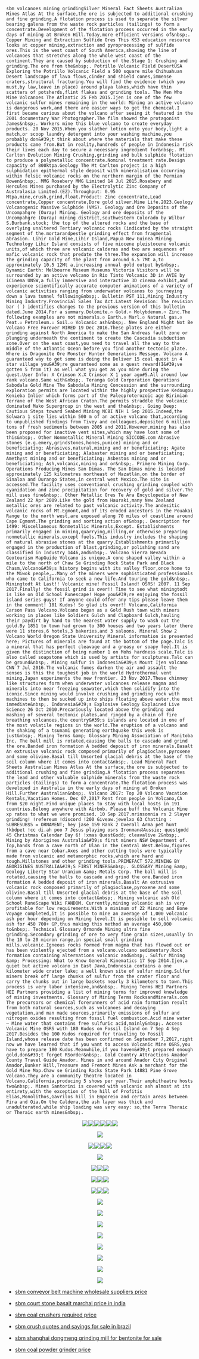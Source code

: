 
```
sbm volcanoes mining grindingSilver Mineral Fact Sheets Australian Mines Atlas At the surface,the ore is subjected to additional crushing and fine grinding.A flotation process is used to separate the silver bearing galena from the waste rock particles (tailings) to form a concentrate.Development of the flotation process occurred in the early days of mining at Broken Hill.Today,more efficient versions of&nbsp;. Copper Mining and Extraction Sulfide Ores This KS3 education resource looks at copper mining,extraction and pyroprocessing of sulfide ores.This is the west coast of South America,showing the line of volcanoes that stretches along the whole west coast of the continent.They are caused by subduction of the.Stage 1: Crushing and grinding.The ore from the&nbsp;. Potrillo Volcanic Field DesertUSA Exploring the Potrillo Volcanic Field a 500 square mile Chihuahuan Desert landscape of lava flows,cinder and shield cones,immense craters,structural fracturing.You will find the evidence (which you must,by law,leave in place) around playa lakes,which have thin scatters of potsherds,flint flakes and grinding tools. The Men Who Mine Volcanoes The Atlantic 25 Feb 2015.Ijen is one of the few volcanic sulfur mines remaining in the world: Mining an active volcano is dangerous work,and there are easier ways to get the chemical.I first became curious about the volcano after seeing it featured in the 2001 documentary War Photographer.The film showed the protagonist James&nbsp;. Workers mine this blue volcano to create everyday products. 20 Nov 2015.When you slather lotion onto your body,light a match,or scoop laundry detergent into your washing machine,you probably don&#39;t think about where the materials that make these products came from.But in reality,hundreds of people in Indonesia risk their lives each day to secure a necessary ingredient for&nbsp;. Mt Carlton Evolution Mining Crushing,grinding and bulk sulphide flotation to produce a polymetallic concentrate.Nominal treatment rate.Design capacity of 800ktpa.Geology The Mt Carlton project is a high sulphidation epithermal style deposit with mineralisation occurring within felsic volcanic rocks on the northern margin of the Permian Bowen&nbsp;. MMG Rosebery MMG Limited 14 Jul 2015.Rosebery and Hercules Mines purchased by the Electrolytic Zinc Company of Australasia Limited.(EZ).Throughput: 0.95 Mtpa,mine,crush,grind,float.Product: Zinc concentrate,Lead concentrate,Copper concentrate,Dore gold silver.Mine Life.2023.Geology Volcanogenic Massive Sulphide (VMS). Geology and Ore Deposits of the Uncompahgre (Ouray) Mining. Geology and ore deposits of the Uncompahgre (Ouray) mining district,southwestern Colorado by Wilbur S.Burbank.stock; the top of the altered rocks and the base of overlying unaltered Tertiary volcanic rocks (indicated by the straight segment of the.mortarandpestle grinding effect from fragmental abrasion. Lihir Gold Mine,Lihir Island,Papua New Guinea Mining Technology Lihir Island consists of five miocene pleistocene volcanic units,of which three are volcanic calderas and two are sequences of mafic volcanic rock that predate the three.The expansion will increase the grinding capacity of the plant from around 6.5 7Mt a,to approximately 10.5 12Mt a,increasing annual gold output by&nbsp;. Dynamic Earth: Melbourne Museum Museums Victoria Visitors will be surrounded by an active volcano in Rio Tinto Volcanic 3D in AVIE by iCinema UNSW,a fully immersive and interactive 3D cinema exhibit,and experience scientifically accurate computer animations of a variety of volcanic activities ranging from underwater volcanos to journeying down a lava tunnel following&nbsp;. Bulletin PST 111,Mining Industry Mining Industry.Provincial Sales Tax Act.Latest Revision: The revision bar ( ) identifies changes to the previous version of this bulletin dated.June 2014.For a summary.Dolomite.▫ Gold.▫ Molybdenum.▫ Zinc.The following examples are not minerals.▫ Earth.▫ Marl.▫ Natural gas.▫ Peat.▫ Petroleum.▫ Soil.▫ Volcanic ash&nbsp;. New England Might Not Be Volcano Free Forever WIRED 19 Dec 2016.These plates are either grinding against North America to make the San Andreas fault zone or plunging underneath the continent to create the Cascadia subduction zone.Over on the east coast,you need to travel all the way to the middle of the Atlantic Ocean before you find another tectonic plate. Where is Dragonite Ore Monster Hunter Generations Message. Volcano A guaranteed way to get some is doing the Deliver 15 coal quest in 4 star village you&#39;re guaranteed some as a quest reward(I&#39;ve gotten 5 from it) as well what you get as you mine during the quest.User Info: X Crimson X.X Crimson X 1 year ago#5.All around low rank volcano.Same with&nbsp;. Teranga Gold Corporation Operations Sabodala Gold Mine The Sabodala Mining Concession and the surrounding exploration permits are located within the highly prospective Kedougou Kenieba Inlier which forms part of the Paleoproterozoic age Birimian Terrane of the West African Craton.The permits straddle the volcanic dominated Mako Supergroup in the west and the&nbsp;. Going Deep: Cautious Steps toward Seabed Mining NCBI NIH 1 Sep 2015.Indeed,the Solwara 1 site lies within 500 m of an active volcano that,according to unpublished findings from Tivey and colleagues,deposited 6 million tons of fresh sediments between 2005 and 2011.However,mining has also been proposed for inactive vent sites,which may have lost some of this&nbsp;. Other Nonmetallic Mineral Mining SICCODE.com Abrasive stones (e.g.emery,grindstones,hones,pumice) mining and or beneficiating; Abrasives,natural,mining and or beneficiating; Agate mining and or beneficiating; Alabaster mining and or beneficiating; Amethyst mining and or beneficiating; Asbestos mining and or beneficiating; Ash,volcanic,mining and or&nbsp;. Primero Mining Corp. Operations Producing Mines San Dimas. The San Dimas mine is located approximately 125 kilometres northeast of Mazatlán,on the border of Sinaloa and Durango States,in central west Mexico.The site is accessed.The facility uses conventional crushing grinding coupled with cyanidation and zinc precipitation for recovery of gold and silver.The mill uses fine&nbsp;. Other Metallic Ores Te Ara Encyclopedia of New Zealand 22 Apr 2009.Like the gold from Hauraki,many New Zealand metallic ores are related to past volcanic activity.The andesitic volcanic rocks of Mt.Egmont,and of its eroded ancestors in the Pouakai Range to the north west,are exposed along 70 miles of coastline around Cape Egmont.The grinding and sorting action of&nbsp;. Description for 1499: Miscellaneous Nonmetallic Minerals,Except. Establishments primarily engaged in mining,quarrying,milling,or otherwise preparing nonmetallic minerals,except fuels.This industry includes the shaping of natural abrasive stones at the quarry.Establishments primarily engaged in the production of blast,grinding,or polishing sand are classified in Industry 1446,and&nbsp;. Volcano Sierra Nevada Geotourism MapGuide Volcano is unique.A cone shaped valley within a mile to the north of Chaw Se Grinding Rock State Park and Black Chasm,Volcano&#39;s history begins with its valley floor,once home to the Miwok people,….Many of the miners were sophisticated professionals who came to California to seek a new life.And touring the gold&nbsp;. Miningtodt At Last!! Volcanic mine! Fossil Island! OSRS! 2007. 11 Sep 2017.Finally! the fossil grind is over!! Time to see what miningtodt is like on Old School Runescape! Hope you&#39;re enjoying the fossil island series guys! If anyone could offer any tips please leave them in the comment! 181 Kudos! So glad its over!! Volcano,California Carson Pass Volcano.Volcano began as a Gold Rush town with miners working in places like Soldiers Gulch and Clapboard Gulch,hauling their paydirt by hand to the nearest water supply to wash out the gold.By 1851 to town had grown to 300 houses and two years later there were 11 stores,6 hotels,3 bakeries,and 3 saloons. Mineral Show 2 Volcano World Oregon State University Mineral information is presented here; Pictures of minerals are found at the bottom of the page.Talc is a mineral that has perfect cleavage and a greasy or soapy feel.It is given the distinction of being number 1 on Mohs hardness scale.Talc is also called soapstone which is used by artists for sculptures.Talc can be ground&nbsp;. Mining sulfur in Indonesia&#39;s Mount Ijen volcano CNN 7 Jul 2016.The volcanic fumes darken the air and assault the senses is this the toughest job in the world Hydrothermal vent mining,Japan experiments the new frontier. 23 Nov 2017.These chimney like structures form when underwater volcanoes release magma and minerals into near freezing seawater,which then solidify into the iconic.Since mining would involve crushing and grinding rock with machines to then be sucked up into ships floating above water,the most immediate&nbsp;. Indonesia&#39;s Explosive Geology Explained Live Science 26 Oct 2010.Precariously located above the grinding and mashing of several tectonic plates,and ringed by a chain of fire breathing volcanoes,the country&#39;s islands are located in one of the most volatile regions in the world.The eruption of a volcano and the shaking of a tsunami generating earthquake this week is just&nbsp;. Mining Terms &amp; Glossary Mining Association of Manitoba Inc. The ball mill is rotated,causing the balls to cascade and grind the ore.Banded iron formation A bedded deposit of iron minerals.Basalt An extrusive volcanic rock composed primarily of plagioclase,pyroxene and some olivine.Basal till Unsorted glacial debris at the base of the soil column where it comes into contact&nbsp;. Lead Mineral Fact Sheets Australian Mines Atlas At the surface,the ore is subjected to additional crushing and fine grinding.A flotation process separates the lead and other valuable sulphide minerals from the waste rock particles (tailings) to form a concentrate.The flotation process was developed in Australia in the early days of mining at Broken Hill.Further Australian&nbsp;. Volcano 2017: Top 20 Volcano Vacation Rentals,Vacation Homes. Dec 07,2017 Rent from people in Volcano,CA from $20 night.Find unique places to stay with local hosts in 191 countries.Belong anywhere with Airbnb. Please buff the Volcanic Mine xp rates to what we were promised. 10 Sep 2017.mrinsomnia rs 2 Slayer grinding! !refereum !discord !200 Giveaw.jewelxo 63 Chatting : SUBRESUB$5 = ORNAMENT; hey jase 159 Rank 2 Overall Arma pet hunt !kbdpet !cc di.ah poo 7 Jesus playing osrs IronmanॐAussie; questgodd 45 Christmas Calendar Day 6! !xmas QuestGodd; cleavalive 2&nbsp;. Mining by Aborigines Australia&#39;s first miners NSW Department of. Top,hands from a cave north of Ulan in the Central West.Below,figures from a cave near Cobar.Axes and other cutting tools were typically made from volcanic and metamorphic rocks,which are hard and tough.Millstones and other grinding tools.PRIMEFACT 572,MINING BY ABORIGINES AUSTRALIA&#39;S FIRST MINERS&nbsp;. GLOSSARY Mining &amp; Geology Liberty Star Uranium &amp; Metals Corp. The ball mill is rotated,causing the balls to cascade and grind the ore.Banded iron formation A bedded deposit of iron minerals.Basalt An extrusive volcanic rock composed primarily of plagioclase,pyroxene and some olivine.Basal till Unsorted glacial debris at the base of the soil column where it comes into contact&nbsp;. Mining volcanic ash Old School RuneScape Wiki FANDOM. Currently,mining volcanic ash is very profitable for low requirements.With a minimum of 22 Mining and Bone Voyage completed,it is possible to mine an average of 1,000 volcanic ash per hour depending on Mining level.It is possible to sell volcanic ash for 450 700+ GP,thus making this method an average 450,000 to&nbsp;. Technical Glossary Ormonde Mining ultra fine grinding.Secondary grinding of ore to very fine grain sizes,usually in the 10 to 20 micron range,in special small grinding mills.volcanic.Igneous rocks formed from magma that has flowed out or has been violently ejected from a volcano.volcano sedimentary.Rock formation containing alternations volcanic and&nbsp;. Sulfur Mining &amp; Processing: What to Know General Kinematics 17 Sep 2014.Ijen,a quiet but active volcano in East Java,Indonesia contains a one kilometer wide crater lake; a well known site of sulfur mining.Sulfur miners break off large chunks of sulfur from the crater floor and carry the chunks out in large baskets nearly 3 kilometers to town.This process is very labor intensive,and&nbsp;. Mining Terms HEI Partners HEI Partners providing a list of mining terms for improved knowledge of mining investments. Glossary of Mining Terms RocksandMinerals.com The precursors or chemical forerunners of acid rain formation result from both natural sources,such as volcanoes and decaying vegetation,and man made sources,primarily emissions of sulfur and nitrogen oxides resulting from fossil fuel combustion.Acid mine water — Mine water that contains free sulfuric acid,mainly&nbsp;. Access Volcanic Mine OSRS with 180 Kudos on Fossil Island on 7 Sep 4 Sep 2017.Besides the 100 Kudos required for traveling to Fossil Island,whose release date has been confirmed on September 7,2017,right now we have learned that if you want to access Volcanic Mine OSRS,you have to prepare 180 Kudos.Meanwhile,if you haven&#39;t prepared enough gold,don&#39;t forget RSorder&nbsp;. Gold Country Attractions Amador County Travel Guide Amador. Mines in and around Amador City Original Amador,Bunker Hill,Treasure and Fremont Mines Ask a merchant for the Gold Mine Map.Chaw se Grinding Rocks State Park 14881 Pine Grove Volcano.They are a community theatre located in Volcano,California,producing 5 shows per year.Their amphitheatre hosts two&nbsp;. Mines Santorini is covered with volcanic ash almost at its entirety,with the exception of the hill of Profitis Elias,Monolithos,Gavrilos hill in Emporeio and certain areas between Fira and Oia.On the Caldera,the ash layer was thick and unadulterated,while ship loading was very easy: so,the Terra Theraic or Theraic earth mines&nbsp;. 
```

<div align="center">
  
<a rel="nofollow" href="https://m.shibang-china.com?f=github&k=sbm+volcanoes+mining+grinding"><img src="https://static.shibang-china.com/en/l.png"></a><img src="https://static.shibang-china.com/en/hw.png"><a rel="nofollow" href="https://m.shibang-china.com/product/?f=github&k=sbm+volcanoes+mining+grinding"><img src="https://static.shibang-china.com/en/p.png"></a><a rel="nofollow" href="https://m.shibang-china.com/cases/?f=github&k=sbm+volcanoes+mining+grinding"><img src="https://static.shibang-china.com/en/c.png"></a><a rel="nofollow" href="https://m.shibang-china.com/news/?f=github&k=sbm+volcanoes+mining+grinding"><img src="https://static.shibang-china.com/en/n.png"></a><a rel="nofollow" href="https://m.shibang-china.com?f=github&k=sbm+volcanoes+mining+grinding"><img src="https://static.shibang-china.com/en/m.png"></a>

<a rel="nofollow" href="https://m.shibang-china.com/product/?f=github&k=sbm+volcanoes+mining+grinding"><img src="https://static.shibang-china.com/en/b.jpg"></a>
  
<a rel="nofollow" href="https://m.shibang-china.com/solution-aggregate.html?f=github&k=sbm+volcanoes+mining+grinding"><img src="https://static.shibang-china.com/en/a.jpg"></a><a rel="nofollow" href="https://m.shibang-china.com/solution-mine.html?f=github&k=sbm+volcanoes+mining+grinding"><img src="https://static.shibang-china.com/en/m.jpg"></a><a rel="nofollow" href="https://m.shibang-china.com/solution-mill.html?f=github&k=sbm+volcanoes+mining+grinding"><img src="https://static.shibang-china.com/en/g.jpg"></a><a rel="nofollow" href="https://m.shibang-china.com/solution-epc.html?f=github&k=sbm+volcanoes+mining+grinding"><img src="https://static.shibang-china.com/en/e.jpg"></a>

<a rel="nofollow" href="https://m.shibang-china.com/product/?f=github&k=sbm+volcanoes+mining+grinding"><img src="https://static.shibang-china.com/en/a-p.png"></a>

<a rel="nofollow" href="https://m.shibang-china.com/product/crusher/c6x.html?f=github&k=sbm+volcanoes+mining+grinding"><img src="https://static.shibang-china.com/en/j.jpg"></a><a rel="nofollow" href="https://m.shibang-china.com/product/crusher/ci5x.html?f=github&k=sbm+volcanoes+mining+grinding"><img src="https://static.shibang-china.com/en/i.jpg"></a><a rel="nofollow" href="https://m.shibang-china.com/product/crusher/hst.html?f=github&k=sbm+volcanoes+mining+grinding"><img src="https://static.shibang-china.com/en/c.jpg"></a>

<a rel="nofollow" href="https://m.shibang-china.com/product/mill/mtw.html?f=github&k=sbm+volcanoes+mining+grinding"><img src="https://static.shibang-china.com/en/mtw.jpg"></a><a rel="nofollow" href="https://m.shibang-china.com/product/mill/scm.html?f=github&k=sbm+volcanoes+mining+grinding"><img src="https://static.shibang-china.com/en/scm.jpg"></a><a rel="nofollow" href="https://m.shibang-china.com/product/mill/lm.html?f=github&k=sbm+volcanoes+mining+grinding"><img src="https://static.shibang-china.com/en/lm.jpg"></a>

<a rel="nofollow" href="https://m.shibang-china.com/product/sand/vsi6x.html?f=github&k=sbm+volcanoes+mining+grinding"><img src="https://static.shibang-china.com/en/6x.jpg"></a><a rel="nofollow" href="https://m.shibang-china.com/product/sand/vu.html?f=github&k=sbm+volcanoes+mining+grinding"><img src="https://static.shibang-china.com/en/vu.jpg"></a><a rel="nofollow" href="https://m.shibang-china.com/product/mobile/klun.html?f=github&k=sbm+volcanoes+mining+grinding"><img src="https://static.shibang-china.com/en/k.jpg"></a>

<a rel="nofollow" href="https://m.shibang-china.com/cases/?f=github&k=sbm+volcanoes+mining+grinding"><img src="https://static.shibang-china.com/en/case.png"></a>

<a rel="nofollow" href="https://m.shibang-china.com/cases/aggregate/202.html?f=github&k=sbm+volcanoes+mining+grinding"><img src="https://static.shibang-china.com/en/c-1.jpg"></a>

<a rel="nofollow" href="https://m.shibang-china.com/cases/aggregate/203.html?f=github&k=sbm+volcanoes+mining+grinding"><img src="https://static.shibang-china.com/en/c-2.jpg"></a>

<a rel="nofollow" href="https://m.shibang-china.com/cases/mill/123.html?f=github&k=sbm+volcanoes+mining+grinding"><img src="https://static.shibang-china.com/en/c-3.jpg"></a>

<a rel="nofollow" href="https://m.shibang-china.com/contact_us.html?f=github&k=sbm+volcanoes+mining+grinding"><img src="https://static.shibang-china.com/en/contact.png"></a>

<a rel="nofollow" href="https://swt.shibang-china.com/?f=github&k=sbm+volcanoes+mining+grinding"><img src="https://static.shibang-china.com/en/chat.png"></a>

<a rel="nofollow" href="https://whatsapp.shibangsoft.com/WhatsApp.php?f=github&k=sbm+volcanoes+mining+grinding"><img src="https://static.shibang-china.com/en/whatsapp.png"></a>

<a rel="nofollow" href="https://m.shibang-china.com/?f=github&k=sbm+volcanoes+mining+grinding"><img src="https://static.shibang-china.com/en/website.png"></a>

</div>


* [sbm conveyor belt machine wholesale suppliers price](sbm%20conveyor%20belt%20machine%20wholesale%20suppliers%20price.md)

* [sbm court stone basalt marchal price in india](sbm%20court%20stone%20basalt%20marchal%20price%20in%20india.md)

* [sbm coal crushers required price](sbm%20coal%20crushers%20required%20price.md)

* [sbm crush quotes and sayings for sale in brazil](sbm%20crush%20quotes%20and%20sayings%20for%20sale%20in%20brazil.md)

* [sbm shanghai dongmeng grinding mill for bentonite for sale](sbm%20shanghai%20dongmeng%20grinding%20mill%20for%20bentonite%20for%20sale.md)

* [sbm coal powder grinder price](sbm%20coal%20powder%20grinder%20price.md)